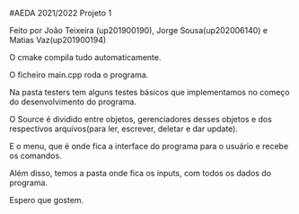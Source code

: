 #AEDA 2021/2022 Projeto 1

Feito por João Teixeira (up201900190), Jorge Sousa(up202006140) e Matias Vaz(up201900194)

O cmake compila tudo automaticamente.

O ficheiro main.cpp roda o programa.

Na pasta testers tem alguns testes básicos que implementamos no começo do desenvolvimento do programa.

O Source é dividido entre objetos, gerenciadores desses objetos e dos respectivos arquivos(para ler, escrever, deletar e dar update).

E o menu, que é onde fica a interface do programa para o usuário e recebe os comandos.

Além disso, temos a pasta onde fica os inputs, com todos os dados do programa.

Espero que gostem.



